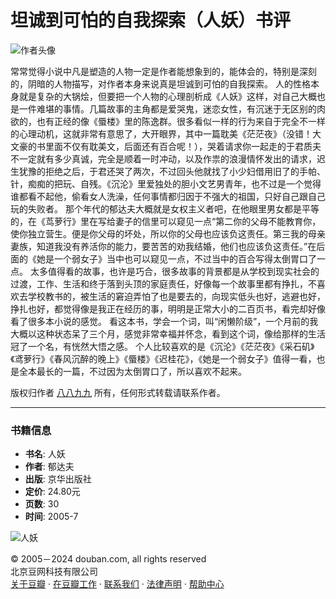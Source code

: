 # 坦诚到可怕的自我探索（人妖）书评

![作者头像](https://img3.doubanio.com/icon/u136271992-2.jpg)

常常觉得小说中凡是塑造的人物一定是作者能想象到的，能体会的，特别是深刻的，阴暗的人物描写，对作者本身来说真是坦诚到可怕的自我探索。 人的性格本身就是复杂的大锅烩，但要把一个人物的心理剖析成《人妖》这样，对自己大概也是一件难堪的事情。几篇故事的主角都是爱哭鬼，迷恋女性，有沉迷于无区别的肉欲的，也有正经的像《蜃楼》里的陈逸群。很多看似一样的行为来自于完全不一样的心理动机，这就非常有意思了，大开眼界，其中一篇耽美《茫茫夜》（没错！大文豪的书里面不仅有耽美文，后面还有百合呢！），哭着请求你一起走的于君质夫不一定就有多少真诚，完全是顺着一时冲动，以及作祟的浪漫情怀发出的请求，迟生犹豫的拒绝之后，于君还哭了两次，不过回头他就找了小少妇借用旧了的手帕、针，痴痴的把玩、自残。《沉沦》里爱独处的胆小文艺男青年，也不过是一个觉得谁都看不起他，偷看女人洗澡，任何事情都归因于不强大的祖国，只好自己跟自己玩的失败者。 那个年代的郁达夫大概就是女权主义者吧，在他眼里男女都是平等的，在《茑萝行》里在写给妻子的信里可以窥见一点“第二你的父母不能教育你，使你独立营生。便是你父母的坏处，所以你的父母也应该负这责任。第三我的母亲妻族，知道我没有养活你的能力，要苦苦的劝我结婚，他们也应该负这责任。”在后面的《她是一个弱女子》当中也可以窥见一点，不过当中的百合写得太倒胃口了一点。 太多值得看的故事，也许是巧合，很多故事的背景都是从学校到现实社会的过渡，工作、生活和终于落到头顶的家庭责任，好像每一个故事里都有挣扎，不喜欢去学校教书的，被生活的窘迫弄怕了也是要去的，向现实低头也好，逃避也好，挣扎也好，都觉得像是我正在经历的事，明明是正常大小的二百页书，看完却好像看了很多本小说的感觉。 看这本书，学会一个词，叫“闲懒阶级”，一个月前的我大概以这种状态呆了三个月，感觉非常幸福并怀念，看到这个词，像给那样的生活冠了一个名，有恍然大悟之感。 个人比较喜欢的是《沉沦》《茫茫夜》《采石矶》《鸢萝行》《春风沉醉的晚上》《蜃楼》《迟桂花》，《她是一个弱女子》值得一看，也是全本最长的一篇，不过因为太倒胃口了，所以喜欢不起来。

版权归作者 [八八九九](https://www.douban.com/people/136271992/) 所有，任何形式转载请联系作者。

---

### 书籍信息

- **书名**: 人妖
- **作者**: 郁达夫
- **出版**: 京华出版社
- **定价**: 24.80元
- **页数**: 30
- **时间**: 2005-7

![人妖](https://img9.doubanio.com/view/subject/l/public/s10170505.jpg)

© 2005－2024 douban.com, all rights reserved  
北京豆网科技有限公司  
[关于豆瓣](https://www.douban.com/about) · [在豆瓣工作](https://www.douban.com/jobs) · [联系我们](https://www.douban.com/about?topic=contactus) · [法律声明](https://www.douban.com/about/legal) · [帮助中心](https://help.douban.com/?app=book)